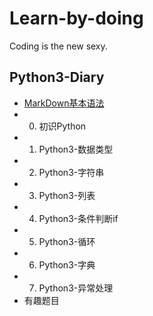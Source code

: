 # Learn-by-doing
Coding is the new sexy.
## Python3-Diary
* [MarkDown基本语法](https://github.com/tywcx/Learn-by-doing/blob/main/MarkDown%E5%9F%BA%E6%9C%AC%E8%AF%AD%E6%B3%95.md) 
* 0. 初识Python
* 1. Python3-数据类型
* 2. Python3-字符串
* 3. Python3-列表
* 4. Python3-条件判断if
* 5. Python3-循环
* 6. Python3-字典
* 7. Python3-异常处理
* 有趣题目
